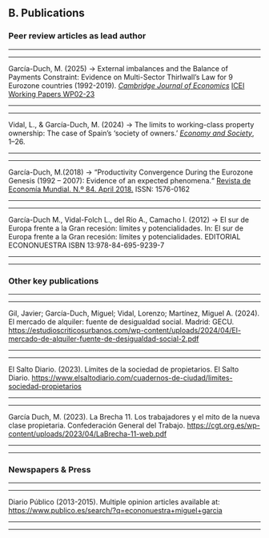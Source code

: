 ## B. Publications

### Peer review articles as lead author

---
---

García-Duch, M. (2025) → External imbalances and the Balance of Payments Constraint: Evidence on Multi-Sector Thirlwall’s Law for 9 Eurozone countries (1992-2019). [*Cambridge Journal of Economics*](https://doi.org/10.1093/cje/beaf015)
[ICEI Working Papers WP02-23](https://docta.ucm.es/entities/publication/17cc3980-a4e2-4790-8b4b-0ed2e3daf071)

---
---


Vidal, L., & García-Duch, M. (2024) → The limits to working-class property ownership: The case of Spain’s ‘society of owners.’  [*Economy and Society*](https://doi.org/10.1080/03085147.2024.2414586), 1–26.


---
---


García-Duch, M.(2018) → “Productivity Convergence During the Eurozone Genesis (1992 – 2007): Evidence of an expected phenomena.“ [Revista de Economía Mundial. N.º 84. April 2018.](http://hdl.handle.net/10272/14725)  ISSN: 1576-0162

---
---

García-Duch M., Vidal-Folch L., del Río A., Camacho I. (2012) → El sur de Europa frente a la Gran recesión: límites y potencialidades. In: El sur de Europa frente a la Gran recesión: límites y potencialidades. EDITORIAL ECONONUESTRA ISBN 13:978-84-695-9239-7

---
---

### Other key publications

---
---

Gil, Javier; García-Duch, Miguel; Vidal, Lorenzo; Martínez, Miguel A. (2024). El mercado de alquiler: fuente de desigualdad social. Madrid: GECU. 
https://estudioscriticosurbanos.com/wp-content/uploads/2024/04/El-mercado-de-alquiler-fuente-de-desigualdad-social-2.pdf

---
---


El Salto Diario. (2023). Límites de la sociedad de propietarios. El Salto Diario. 
https://www.elsaltodiario.com/cuadernos-de-ciudad/limites-sociedad-propietarios

---
---

García Duch, M. (2023). La Brecha 11. Los trabajadores y el mito de la nueva clase propietaria. Confederación General del Trabajo.
https://cgt.org.es/wp-content/uploads/2023/04/LaBrecha-11-web.pdf

---
---

### Newspapers & Press

---
---

Diario Público (2013-2015). Multiple opinion articles available at:  https://www.publico.es/search/?q=econonuestra+miguel+garcia

---
---
